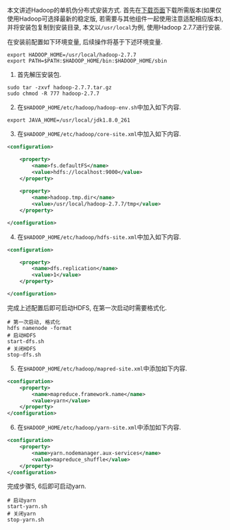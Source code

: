 本文讲述Hadoop的单机伪分布式安装方式. 首先在[下载页面](https://archive.apache.org/dist/hadoop/common/)下载所需版本(如果仅使用Hadoop可选择最新的稳定版, 若需要与其他组件一起使用注意适配相应版本), 并将安装包复制到安装目录, 本文以`/usr/local`为例, 使用Hadoop 2.7.7进行安装.

在安装前配置如下环境变量, 后续操作将基于下述环境变量.
```shell
export HADOOP_HOME=/usr/local/hadoop-2.7.7
export PATH=$PATH:$HADOOP_HOME/bin:$HADOOP_HOME/sbin
```

1. 首先解压安装包.
```shell
sudo tar -zxvf hadoop-2.7.7.tar.gz
sudo chmod -R 777 hadoop-2.7.7
```

2. 在`$HADOOP_HOME/etc/hadoop/hadoop-env.sh`中加入如下内容.
```shell
export JAVA_HOME=/usr/local/jdk1.8.0_261
```

3. 在`$HADOOP_HOME/etc/hadoop/core-site.xml`中加入如下内容.
```xml
<configuration>

    <property>
        <name>fs.defaultFS</name>
        <value>hdfs://localhost:9000</value>
    </property>
    
    <property>
        <name>hadoop.tmp.dir</name>
        <value>/usr/local/hadoop-2.7.7/tmp</value>
    </property>

</configuration>
```

4. 在`$HADOOP_HOME/etc/hadoop/hdfs-site.xml`中加入如下内容.
```xml
<configuration>

    <property>
        <name>dfs.replication</name>
        <value>1</value>
    </property>

</configuration>
```
完成上述配置后即可启动HDFS, 在第一次启动时需要格式化.
```shell
# 第一次启动, 格式化
hdfs namenode -format
# 启动HDFS
start-dfs.sh
# 关闭HDFS
stop-dfs.sh
```

5. 在`$HADOOP_HOME/etc/hadoop/mapred-site.xml`中添加如下内容.
```xml
<configuration>
    <property>
        <name>mapreduce.framework.name</name>
        <value>yarn</value>
    </property>
</configuration>
```

6. 在`$HADOOP_HOME/etc/hadoop/yarn-site.xml`中添加如下内容.
```xml
<configuration>
    <property>
        <name>yarn.nodemanager.aux-services</name>
        <value>mapreduce_shuffle</value>
    </property>
</configuration>
```
完成步骤5, 6后即可启动yarn.
```shell
# 启动yarn
start-yarn.sh
# 关闭yarn
stop-yarn.sh
```